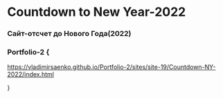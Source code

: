 # Countdown to New Year-2022
 
### Сайт-отсчет до Нового Года(2022)

### Portfolio-2 {

https://vladimirsaenko.github.io/Portfolio-2/sites/site-19/Countdown-NY-2022/index.html

}
